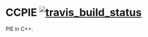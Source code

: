 # CCPIE [![travis_build_status](https://travis-ci.org/SaswatPadhi/CCPIE.svg)](https://travis-ci.org/SaswatPadhi/CCPIE)
PIE in C++.
